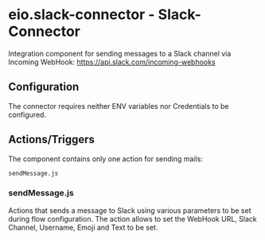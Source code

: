 # eio.slack-connector - Slack-Connector

Integration component for sending messages to a Slack channel via Incoming WebHook: https://api.slack.com/incoming-webhooks

## Configuration

The connector requires neither ENV variables nor Credentials to be configured.


## Actions/Triggers

The component contains only one action for sending mails:
```shell
sendMessage.js
```

### sendMessage.js

Actions that sends a message to Slack using various parameters to be set during flow configuration. The action allows to set the WebHook URL, Slack Channel, Username, Emoji and Text to be set.
